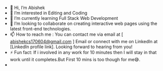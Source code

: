- 👋 Hi, I’m Abishek 
- 👀 I’m interested in Editing and Coding 
- 🌱 I’m currently learning Full Stack Web Development 
- 💞️ I’m looking to collaborate on creating interactive web pages using the latest front-end technologies.
- 📫 How to reach me : You can contact me via email at [ abishekcs170604@gmail.com ] Email or connect with me on LinkedIn at [LinkedIn profile link]. Looking forward to hearing from you!
- ⚡ Fun fact: If i involved in any work for 10 minutes then I will stay in that work until it completes.But First 10 mins is too though for me😅.
- 

